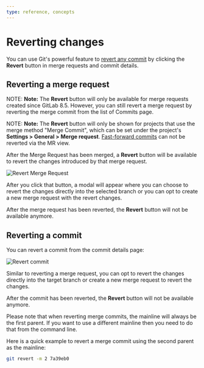 ```yaml
---
type: reference, concepts
---
```


# Reverting changes

You can use Git's powerful feature to [revert any commit](https://git-scm.com/docs/git-revert "Git revert documentation")
by clicking the **Revert** button in merge requests and commit details.

## Reverting a merge request

NOTE: **Note:**
The **Revert** button will only be available for merge requests
created since GitLab 8.5. However, you can still revert a merge request
by reverting the merge commit from the list of Commits page.

NOTE: **Note:**
The **Revert** button will only be shown for projects that use the
merge method "Merge Commit", which can be set under the project's
**Settings > General > Merge request**. [Fast-forward commits](fast_forward_merge.md)
can not be reverted via the MR view.

After the Merge Request has been merged, a **Revert** button will be available
to revert the changes introduced by that merge request.

![Revert Merge Request](img/cherry_pick_changes_mr.png)

After you click that button, a modal will appear where you can choose to
revert the changes directly into the selected branch or you can opt to
create a new merge request with the revert changes.

After the merge request has been reverted, the **Revert** button will not be
available anymore.

## Reverting a commit

You can revert a commit from the commit details page:

![Revert commit](img/cherry_pick_changes_commit.png)

Similar to reverting a merge request, you can opt to revert the changes
directly into the target branch or create a new merge request to revert the
changes.

After the commit has been reverted, the **Revert** button will not be available
anymore.

Please note that when reverting merge commits, the mainline will always be the
first parent. If you want to use a different mainline then you need to do that
from the command line.

Here is a quick example to revert a merge commit using the second parent as the
mainline:

```bash
git revert -m 2 7a39eb0
```

<!-- ## Troubleshooting

Include any troubleshooting steps that you can foresee. If you know beforehand what issues
one might have when setting this up, or when something is changed, or on upgrading, it's
important to describe those, too. Think of things that may go wrong and include them here.
This is important to minimize requests for support, and to avoid doc comments with
questions that you know someone might ask.

Each scenario can be a third-level heading, e.g. `### Getting error message X`.
If you have none to add when creating a doc, leave this section in place
but commented out to help encourage others to add to it in the future. -->

